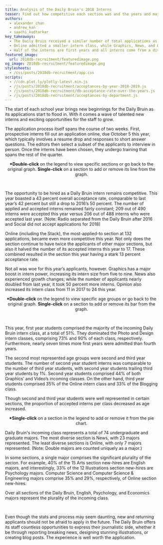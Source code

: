 ```yaml
---
title: Analysis of the Daily Bruin's 2018 Interns
teaser: Find out how competitive each section was and the years and majors of their interns
authors:
  - alexander_chan
  - andrew_kan
  - saachi_kudtarkar
key_takeaways:
  - The Daily Bruin received a similar number of total applications as last year
  - Online admitted a smaller intern class, while Graphics, News, and Opinion grew
  - Half of the interns are first years and all interns come from a diverse range of majors
featured_image:
  url: 2018db-recruitment/featuredimage.png
og_image: 2018db-recruitment/featuredimage.png
stylesheets:
  - /css/posts/2018db-recruitment/app.css
scripts:
  - //cdn.plot.ly/plotly-latest.min.js
  - /js/posts/2018db-recruitment/acceptances-by-year-2018-2019.js
  - /js/posts/2018db-recruitment/db-acceptance-rate-over-the-years.js
  - /js/posts/2018db-recruitment/acceptances-by-department.js
---
```


<p class = "para">
The start of each school year brings new beginnings for the Daily Bruin as its applications start to flood in. With it comes a wave of talented new interns and exciting opportunities for the staff to grow.
</p>

<p class = "para">
The application process itself spans the course of two weeks. First, prospective interns fill out an application online, due October 5 this year, which typically involves a resume drop and responses to short answer questions. The editors then select a subset of the applicants to interview in person. Once the interns have been chosen, they undergo training that spans the rest of the quarter.
</p>

<p class = "para" align="center">
<strong>*Double-click</strong> on the legend to view specific sections or go back to the original graph. <strong>Single-click</strong> on a section to add or remove its line from the graph.
</p>
<div id="acceptance-rate-years-graph" align="center"></div>
<div id="acceptance-rate-years-hover-info" style="margin-left: 80px;"></div>


<br>

<p class = "para">
The opportunity to be hired as a Daily Bruin intern remains competitive. This year boasted a 43 percent overall acceptance rate, comparable to last year’s 42 percent but still a drop to 2016’s 50 percent. The number of applied and accepted interns remained fairly constant; 209 out of 490 interns were accepted this year versus 206 out of 488 interns who were accepted last year. (Note: Radio separated from the Daily Bruin after 2016 and Social did not accept applications for 2018)
</p>

<p class = "para">
Online (including the Stack), the most-applied-to section at 132 applications, became even more competitive this year. Not only does the section continue to have twice the applicants of other major sections, but also it halved the number of its accepted interns this year to 17. These combined resulted in the section this year having a stark 13 percent acceptance rate.
</p>

<p class = "para">
Not all was woe for this year’s applicants, however. Graphics has a major boost in intern power, increasing its intern size from five to nine. News also experienced growth changes; while the number of applicants nearly doubled from last year, it took 50 percent more interns. Opinion also increased its intern class from 11 in 2017 to 24 this year.
</p>

<p class = "para" align="center">
<strong>*Double-click</strong> on the legend to view specific age groups or go back to the original graph. <strong>Single-click</strong> on a section to add or remove its bar from the graph.
</p>
<div id="acceptance-rate-by-year-graph" align="center"></div>


<br>

<p class = "para">
This year, first year students comprised the majority of the incoming Daily Bruin intern class, at a total of 51%. They dominated the Photo and Design intern classes, comprising 73% and 90% of each class, respectively. Furthermore, nearly seven times more first years were admitted than fourth years.
</p>

<p class = "para">
The second most represented age groups were second and third year students. The number of second year student interns was comparable to the number of third year students, with second year students trailing third year students by 1%. Second year students comprised 44% of both Graphics’ and Video’s incoming classes. On the other hand, third year students comprised 35% of the Online intern class and 33% of the Blogging class.
</p>

<p class = "para">
Though second and third year students were well represented in certain sections, the proportion of accepted interns per class decreased as age increased.
</p>

<p class = "para" align="center">
<strong>*Single-click</strong> on a section in the legend to add or remove it from the pie chart.
</p>
<div id="majors-graph" align="center"></div>

<p class = "para">
Daily Bruin's incoming class represents a total of 74 undergraduate and graduate majors. The most diverse section is News, with 23 majors represented. The least diverse sections is Online, with only 7 majors represented.
(Note: Double majors are counted uniquely as a major.)
</p>

<p class ="para">
In some sections, a single major comprises the significant plurality of the secion. For example, 40% of the 15 Arts section new-hires are English majors, and interestingly, 33% of the 12 Illustrations section new-hires are Psychology majors. Computer Science and Computer Science & Engineering majors comprise 35% and 29%, respectively, of Online section new-hires.
</p>

<p class="para">
Over all sections of the Daily Bruin, English, Psychology, and Economics majors represent the plurality of the incoming class.
</p>

<br/>

<p class = "para">
Even though the stats and process may seem daunting, new and returning applicants should not be afraid to apply in the future. The Daily Bruin offers its staff countless opportunities to express their journalistic side, whether it be through reporting breaking news, designing stunning illustrations, or creating blog posts. The experience is well worth the application.
</p>

